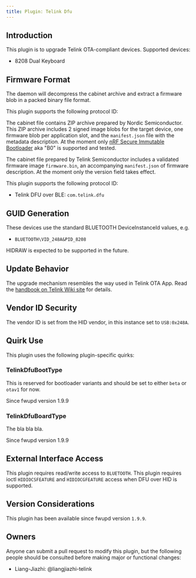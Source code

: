 ```yaml
---
title: Plugin: Telink Dfu
---
```


## Introduction

This plugin is to upgrade Telink OTA-compliant devices.
Supported devices:

* 8208 Dual Keyboard

## Firmware Format

The daemon will decompress the cabinet archive and extract a firmware blob in
a packed binary file format.

This plugin supports the following protocol ID:

The cabinet file contains ZIP archive prepared by Nordic Semiconductor.
This ZIP archive includes 2 signed image blobs for the target
device, one firmware blob per application slot, and the `manifest.json` file with the metadata description.
At the moment only [nRF Secure Immutable Bootloader](https://developer.nordicsemi.com/nRF_Connect_SDK/doc/latest/nrf/samples/bootloader/README.html#bootloader)
aka "B0" is supported and tested.

The cabinet file prepared by Telink Semiconductor includes a validated firmware image `firmware.bin`, an accompanying `manifest.json` of firmware description. At the moment only the version field takes effect.

This plugin supports the following protocol ID:

* Telink DFU over BLE: `com.telink.dfu`

## GUID Generation

These devices use the standard BLUETOOTH DeviceInstanceId values, e.g.

* `BLUETOOTH\VID_248A&PID_8208`

HIDRAW is expected to be supported in the future.

## Update Behavior

The upgrade mechanism resembles the way used in Telink OTA App. Read the [handbook on Telink Wiki site](https://wiki.telink-semi.cn/wiki/index.html) for details.

## Vendor ID Security

The vendor ID is set from the HID vendor, in this instance set to `USB:0x248A`.

## Quirk Use

This plugin uses the following plugin-specific quirks:

### TelinkDfuBootType

This is reserved for bootloader variants and should be set to either `beta` or `otav1` for now.

Since fwupd version 1.9.9

### TelinkDfuBoardType

The bla bla bla.

Since fwupd version 1.9.9

## External Interface Access

This plugin requires read/write access to `BLUETOOTH`.
This plugin requires ioctl `HIDIOCSFEATURE` and `HIDIOCGFEATURE` access when DFU over HID is supported.

## Version Considerations

This plugin has been available since fwupd version `1.9.9`.

## Owners

Anyone can submit a pull request to modify this plugin, but the following people should be
consulted before making major or functional changes:

* Liang-Jiazhi: @liangjiazhi-telink
